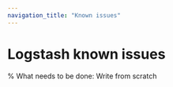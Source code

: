```yaml
---
navigation_title: "Known issues"
---
```


# Logstash known issues

% What needs to be done: Write from scratch